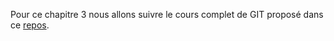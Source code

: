 Pour ce chapitre 3 nous allons suivre le cours complet de GIT proposé dans ce [repos](https://github.com/asardell/git-get-started).